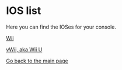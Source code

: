 # IOS list
Here you can find the IOSes for your console.

[Wii](https://wiimart.github.io/cIOS/IOS56(Wii).wad)

[vWii, aka Wii U](https://WIIMART.github.io/cIOS/IOS56(vWii).wad)

[Go back to the main page](https://wiimart.github.io/)
